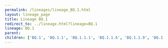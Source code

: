 ```yaml
---
permalink: /lineages/lineage_BQ.1.html
layout: lineage_page
title: Lineage BQ.1
redirect_to: ../lineage.html?lineage=BQ.1
lineage: BQ.1
parent: 
children: ['BQ.1', 'BQ.1.1', 'BQ.1.1.1', 'BQ.1.1.6', 'BQ.1.1.9', 'BQ.1.1.15', 'BQ.1.1.18', 'BQ.1.1.23', 'BQ.1.1.31', 'BQ.1.1.42', 'BQ.1.1.47', 'BQ.1.1.55', 'BQ.1.1.57', 'BQ.1.1.65', 'BQ.1.1.70', 'BQ.1.2.2', 'BQ.1.2.3', 'BQ.1.3.1', 'BQ.1.3.2', 'BQ.1.12', 'BQ.1.13.1', 'BQ.1.21', 'BQ.1.24']
---
```

